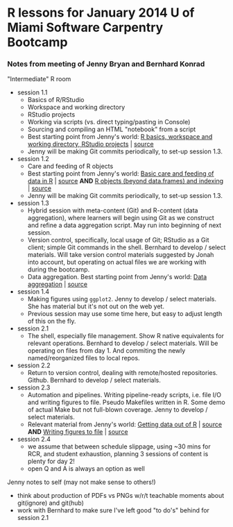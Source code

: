 R lessons for January 2014 U of Miami Software Carpentry Bootcamp
========================================================

### Notes from meeting of Jenny Bryan and Bernhard Konrad

"Intermediate" R room

  * session 1.1
    - Basics of R/RStudio
    - Workspace and working directory
    - RStudio projects
    - Working via scripts (vs. direct typing/pasting in Console)
    - Sourcing and compiling an HTML "notebook" from a script
    - Best starting point from Jenny's world: [R basics, workspace and working directory, RStudio projects](http://www.stat.ubc.ca/~jenny/STAT545A/block01_basicsWorkspaceWorkingDirProject.html) | [source](https://github.com/jennybc/STAT545A/blob/master/block01_basicsWorkspaceWorkingDirProject.rmd)
    - Jenny will be making Git commits periodically, to set-up session 1.3.
  * session 1.2
    - Care and feeding of R objects
    - Best starting point from Jenny's world: [Basic care and feeding of data in R](http://www.stat.ubc.ca/~jenny/STAT545A/block02_careFeedingData.html) | [source](https://github.com/jennybc/STAT545A/blob/master/block02_careFeedingData.rmd) __AND__ [R objects (beyond data.frames) and indexing](http://www.stat.ubc.ca/~jenny/STAT545A/block03_basicObjects.html) | [source](https://github.com/jennybc/STAT545A/blob/master/block03_basicObjects.rmd)
    - Jenny will be making Git commits periodically, to set-up session 1.3.
  * session 1.3
    - Hybrid session with meta-content (Git) and R-content (data aggregation), where learners will begin using Git as we construct and refine a data aggregation script. May run into beginning of next session.
    - Version control, specifically, local usage of Git; RStudio as a Git client; simple Git commands in the shell. Bernhard to develop / select materials. Will take version control materials suggested by Jonah into account, but operating on actual files we are working with during the bootcamp.
    - Data aggregation. Best starting point from Jenny's world: [Data aggregation](http://www.stat.ubc.ca/~jenny/STAT545A/block04_dataAggregation.html) | [source](https://github.com/jennybc/STAT545A/blob/master/block04_dataAggregation.rmd)
  * session 1.4
    - Making figures using `ggplot2`. Jenny to develop / select materials. She has material but it's not out on the web yet.
    - Previous session may use some time here, but easy to adjust length of this on the fly.
  * session 2.1
    - The shell, especially file management. Show R native equivalents for relevant operations. Bernhard to develop / select materials. Will be operating on files from day 1. And commiting the newly named/reorganized files to local repos.
  * session 2.2
    - Return to version control, dealing with remote/hosted repositories. Github. Bernhard to develop / select materials. 
  * session 2.3
    - Automation and pipelines. Writing pipeline-ready scripts, i.e. file I/O and writing figures to file. Pseudo Makefiles written in R. Some demo of actual Make but not full-blown coverage. Jenny to develop / select materials.
    - Relevant material from Jenny's world: [Getting data out of R](http://www.stat.ubc.ca/~jenny/STAT545A/block05_getNumbersOut.html) | [source](https://github.com/jennybc/STAT545A/blob/master/block05_getNumbersOut.rmd) __AND__ [Writing figures to file](http://www.stat.ubc.ca/~jenny/STAT545A/topic12_writeFigureToFile.html) | [source](https://github.com/jennybc/STAT545A/blob/master/topic12_writeFigureToFile.rmd)
  * session 2.4
    - we assume that between schedule slippage, using ~30 mins for RCR, and student exhaustion, planning 3 sessions of content is plenty for day 2!
    - open Q and A is always an option as well
    
Jenny notes to self (may not make sense to others!)

  * think about production of PDFs vs PNGs w/r/t teachable moments about git(ignore) and git(hub)
  * work with Bernhard to make sure I've left good "to do's" behind for session 2.1
  